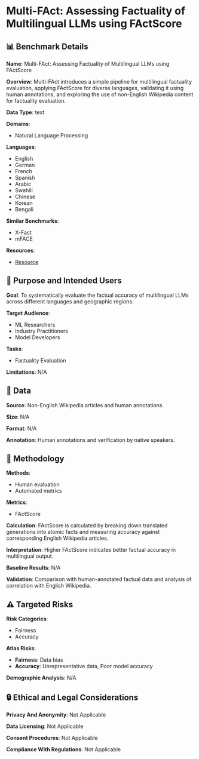 # Multi-FAct: Assessing Factuality of Multilingual LLMs using FActScore

## 📊 Benchmark Details

**Name**: Multi-FAct: Assessing Factuality of Multilingual LLMs using FActScore

**Overview**: Multi-FAct introduces a simple pipeline for multilingual factuality evaluation, applying FActScore for diverse languages, validating it using human annotations, and exploring the use of non-English Wikipedia content for factuality evaluation.

**Data Type**: text

**Domains**:
- Natural Language Processing

**Languages**:
- English
- German
- French
- Spanish
- Arabic
- Swahili
- Chinese
- Korean
- Bengali

**Similar Benchmarks**:
- X-Fact
- mFACE

**Resources**:
- [Resource](https://arxiv.org/abs/2402.18045)

## 🎯 Purpose and Intended Users

**Goal**: To systematically evaluate the factual accuracy of multilingual LLMs across different languages and geographic regions.

**Target Audience**:
- ML Researchers
- Industry Practitioners
- Model Developers

**Tasks**:
- Factuality Evaluation

**Limitations**: N/A

## 💾 Data

**Source**: Non-English Wikipedia articles and human annotations.

**Size**: N/A

**Format**: N/A

**Annotation**: Human annotations and verification by native speakers.

## 🔬 Methodology

**Methods**:
- Human evaluation
- Automated metrics

**Metrics**:
- FActScore

**Calculation**: FActScore is calculated by breaking down translated generations into atomic facts and measuring accuracy against corresponding English Wikipedia articles.

**Interpretation**: Higher FActScore indicates better factual accuracy in multilingual output.

**Baseline Results**: N/A

**Validation**: Comparison with human-annotated factual data and analysis of correlation with English Wikipedia.

## ⚠️ Targeted Risks

**Risk Categories**:
- Fairness
- Accuracy

**Atlas Risks**:
- **Fairness**: Data bias
- **Accuracy**: Unrepresentative data, Poor model accuracy

**Demographic Analysis**: N/A

## 🔒 Ethical and Legal Considerations

**Privacy And Anonymity**: Not Applicable

**Data Licensing**: Not Applicable

**Consent Procedures**: Not Applicable

**Compliance With Regulations**: Not Applicable
